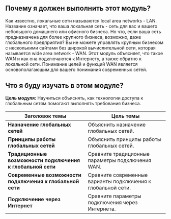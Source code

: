 <!-- 7.0.1 -->
##  Почему я должен выполнить этот модуль?

Как известно, локальные сети называются local area networks - LAN. Название означает, что ваша локальная сеть - сеть для вас и вашего небольшого домашнего или офисного бизнеса. Но что, если ваша сеть предназначена для более крупного бизнеса, возможно, даже глобального предприятия? Вы не можете управлять крупным бизнесом с несколькими сайтами без широкой вычислительной сети, которая называется wide area network - WAN. Этот модуль объясняет, что такое WAN и как она подключаются к Интернету, а также обратно к локальной сети. Понимание целей и функций WAN является основополагающим для вашего понимания современных сетей.

<!-- 7.0.2 -->
##  Что я буду изучать в этом модуле?

**Цель модуля:** Научиться объяснять, как технологии доступа к глобальным сетям помогают выполнять требования бизнеса.

| **Заголовок темы** | **Цель темы** |
| --- | --- |
| **Назначение глобальных сетей** | Объяснить назначение глобальных сетей. |
| **Принципы работы глобальных сетей** | Объяснить принципы работы глобальных сетей. |
| **Традиционные возможности подключения к глобальной сети** | Сравните традиционные параметры подключения WAN. |
| **Современные возможности подключения к глобальной сети** | Сравните современные варианты подключения к глобальной сети. |
| **Подключение через Интернет** | Сравните параметры подключения через Интернета. |

